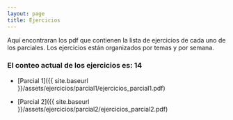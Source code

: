 ```yaml
---
layout: page
title: Ejercicios
---
```


Aquí encontraran los pdf que contienen la lista de ejercicios de cada uno de los parciales. Los ejercicios están organizados por temas y por semana.

### El conteo actual de los ejercicios es: **14**

*   [Parcial 1]({{ site.baseurl }}/assets/ejercicios/parcial1/ejercicios_parcial1.pdf)

*   [Parcial 2]({{ site.baseurl }}/assets/ejercicios/parcial2/ejercicios_parcial2.pdf)
